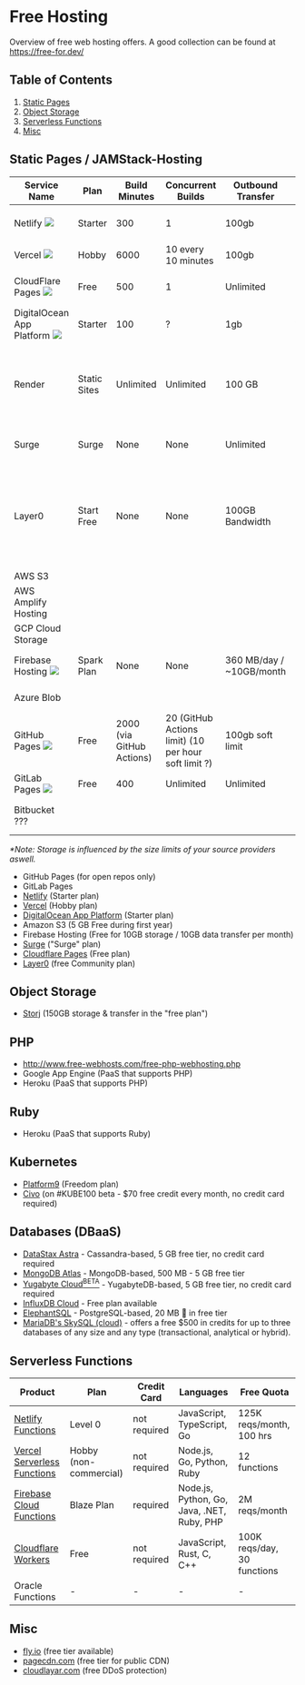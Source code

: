 # Free Hosting

Overview of free web hosting offers. A good collection can be found at https://free-for.dev/

## Table of Contents  
1. [Static Pages](#static-hages)
1. [Object Storage](#object-storage)
1. [Serverless Functions](#serverless-functions)
1. [Misc](#misc)

## Static Pages / JAMStack-Hosting

|Service Name|Plan|Build Minutes|Concurrent Builds|Outbound Transfer|Storage*|Source Provider/Deployment|Number of Sites|Next pricing step/Month|Website|
|---|---|---|---|---|---|---|---|---|---|
|Netlify ![](https://pbs.twimg.com/profile_images/1021779975551111168/KRIHeH2H_400x400.jpg)|Starter|300|1|100gb|Unlimited (?)|GitHub, GitLab, Bitbucket, CLI|Unlimited|19$, Pro, 3 concurrent builds, 1K build minutes|[link](https://www.netlify.com/)|
|Vercel ![](https://pbs.twimg.com/profile_images/1252531684353998848/6R0-p1Vf_400x400.jpg)|Hobby|6000|10 every 10 minutes|100gb|Unlimited (?)|GitHub, GitLab, Bitbucket and CLI|Unlimited|20$, Pro plan|[link](https://vercel.com/)|
|CloudFlare Pages ![](https://pages.cloudflare.com/resources/logo/logo.svg)|Free|500|1|Unlimited|Unlimited|GitHub ?|Unlimited|20$, 5 concurrent builds, 5K Build minutes|[link](https://pages.cloudflare.com)|
|DigitalOcean App Platform ![](https://pbs.twimg.com/profile_images/1410636343944880136/w8dxKEmg_400x400.jpg)|Starter|100|?|1gb|?|GitHub, GitLab|3|5$, 400 build minutes, 40gb outbound transfer|[link](https://www.digitalocean.com/products/app-platform/)|
|Render|Static Sites|Unlimited|Unlimited|100 GB|Unlimited|GitHub, GitLab|Unlimited|100 GB/month bandwidth included at no cost. Additional bandwidth just $0.10/GB per month.|[link](https://render.com/)|
|Surge|Surge|None|None|Unlimited|Unlimited|CLI, CI/CD|1|Surge Professional at 30$ with unlimited projects|https://surge.sh|
|Layer0|Start Free|None|None|100GB Bandwidth|unlimited?|Github, CLI|1 custom domain|3 Custom Domain, 250GB Bandwidth, 5 Environments, 31 Edge Locations, 99.95% Uptime SLA, Real-Time RUM Analytics|https://www.layer0.co/|
|AWS S3|||||||||https://aws.amazon.com/s3/|
|AWS Amplify Hosting|||||||||https://aws.amazon.com/amplify/hosting/|
|GCP Cloud Storage|||||||||https://cloud.google.com/storage|
|Firebase Hosting ![](https://www.gstatic.com/devrel-devsite/prod/vf0396724755d04dbab75050e6812ced8fb2ab11d424163deba5826536b4b1964/firebase/images/lockup.png)|Spark Plan|None|None|360 MB/day / ~10GB/month|10GB|CLI, CI/CD|Limited ~10|$0.026/GB storage, $0.15/GB outbound transfer|https://firebase.google.com/docs/hosting|
|Azure Blob|||||||||https://azure.microsoft.com/en-us/services/storage/blobs/|
|GitHub Pages ![](https://github.githubassets.com/images/modules/logos_page/GitHub-Mark.png)|Free|2000 (via GitHub Actions)|20 (GitHub Actions limit) (10 per hour soft limit ?)|100gb soft limit|1gb|GitHub|Unlimited (for public repositories only)|$4, GitHub Pro plan|![link](https://pages.github.com/)|
|GitLab Pages ![](https://driftt.imgix.net/https%3A%2F%2Fdriftt.imgix.net%2Fhttps%253A%252F%252Fs3.amazonaws.com%252Fcustomer-api-avatars-prod%252F85489%252F307fa4f7f37831684fe3e3ee33ab97d3r2wbh3tdbf3w%3Ffit%3Dmax%26fm%3Dpng%26h%3D200%26w%3D200%26s%3D0b63e6b7b7c404889b1225e385b58178?fit=max&fm=png&h=200&w=200&s=b81290fd6e2958430bf4456d4dcafb58)|Free|400|Unlimited|Unlimited|10gb|GitLab|Unlimited|19$, Premium, 10K build minutes|![link](https://docs.gitlab.com/ee/user/project/pages/)|
|Bitbucket ???|||||||||https://support.atlassian.com/bitbucket-cloud/docs/publishing-a-website-on-bitbucket-cloud/|

*\*Note: Storage is influenced by the size limits of your source providers aswell.*

- GitHub Pages (for open repos only)
- GitLab Pages
- [Netlify](https://www.netlify.com/) (Starter plan)
- [Vercel](https://vercel.com/) (Hobby plan)
- [DigitalOcean App Platform](https://www.digitalocean.com/products/app-platform/) (Starter plan)
- Amazon S3 (5 GB Free during first year)
- Firebase Hosting (Free for 10GB storage / 10GB data transfer per month)
- [Surge](https://surge.sh/) ("Surge" plan)
- [Cloudflare Pages](https://pages.cloudflare.com/) (Free plan)
- [Layer0](https://www.layer0.co/) (free Community plan)

## Object Storage
- [Storj](https://www.storj.io/) (150GB storage & transfer in the "free plan")

## PHP

- http://www.free-webhosts.com/free-php-webhosting.php
- Google App Engine (PaaS that supports PHP)
- Heroku (PaaS that supports PHP)

## Ruby

- Heroku (PaaS that supports Ruby)

## Kubernetes

- [Platform9](https://platform9.com/) (Freedom plan)
- [Civo](https://www.civo.com) (on #KUBE100 beta - $70 free credit every month, no credit card required)

## Databases (DBaaS)

- [DataStax Astra](https://astra.datastax.com/) - Cassandra-based, 5 GB free tier, no credit card required
- [MongoDB Atlas](https://cloud.mongodb.com/) - MongoDB-based, 500 MB - 5 GB free tier
- [Yugabyte Cloud<sup>BETA</sup>](https://cloud.yugabyte.com/) - YugabyteDB-based, 5 GB free tier, no credit card required
- [InfluxDB Cloud](https://cloud2.influxdata.com/) - Free plan available
- [ElephantSQL](https://www.elephantsql.com/) - PostgreSQL-based, 20 MB 🙂 in free tier
- [MariaDB's SkySQL (cloud)](https://mariadb.com/products/skysql/get-started/) - offers a free $500 in credits for up to three databases of any size and any type (transactional, analytical or hybrid).

## Serverless Functions

| Product | Plan | Credit Card | Languages | Free Quota |
| --- | --- | --- |  --- | --- |
| [Netlify Functions](https://www.netlify.com/products/functions/) | Level 0 | not required | JavaScript, TypeScript, Go | 125K reqs/month, 100 hrs |
| [Vercel Serverless Functions](https://vercel.com/docs/serverless-functions/introduction) | Hobby (non-commercial) | not required | Node.js, Go, Python, Ruby | 12 functions |
| [Firebase Cloud Functions](https://firebase.google.com/products/functions) | Blaze Plan | required | Node.js, Python, Go, Java, .NET, Ruby, PHP | 2M reqs/month |
| [Cloudflare Workers](https://workers.cloudflare.com/) | Free | not required | JavaScript, Rust, C, C++ | 100K reqs/day, 30 functions |
| Oracle Functions | - | - | - | - |

## Misc
- [fly.io](https://fly.io/) (free tier available)
- [pagecdn.com](https://pagecdn.com/) (free tier for public CDN)
- [cloudlayar.com](https://cloudlayar.com/) (free DDoS protection)
